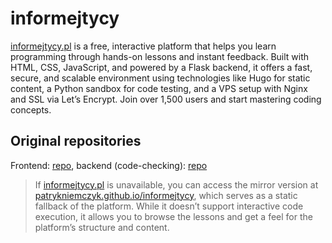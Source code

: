 # informejtycy

[informejtycy.pl](https://informejtycy.pl) is a free, interactive platform that helps you learn programming through hands-on lessons and instant feedback. Built with HTML, CSS, JavaScript, and powered by a Flask backend, it offers a fast, secure, and scalable environment using technologies like Hugo for static content, a Python sandbox for code testing, and a VPS setup with Nginx and SSL via Let’s Encrypt. Join over 1,500 users and start mastering coding concepts.

## Original repositories

Frontend: [repo](https://github.com/DawkaWody/Informejtycy), backend (code-checking): [repo](https://github.com/DawkaWody/Informejtycy-Checker)

> If [informejtycy.pl](https://informejtycy.pl) is unavailable, you can access the mirror version at [patrykniemczyk.github.io/informejtycy](https://patrykniemczyk.github.io/informejtycy/), which serves as a static fallback of the platform. While it doesn’t support interactive code execution, it allows you to browse the lessons and get a feel for the platform’s structure and content.
